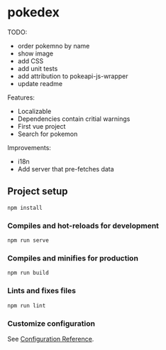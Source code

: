 # pokedex

TODO:
- order pokemno by name
- show image
- add CSS
- add unit tests
- add attribution to pokeapi-js-wrapper
- update readme

Features:

- Localizable
- Dependencies contain critial warnings
- First vue project
- Search for pokemon

Improvements:
- i18n
- Add server that pre-fetches data

## Project setup
```
npm install
```

### Compiles and hot-reloads for development
```
npm run serve
```

### Compiles and minifies for production
```
npm run build
```

### Lints and fixes files
```
npm run lint
```

### Customize configuration
See [Configuration Reference](https://cli.vuejs.org/config/).
